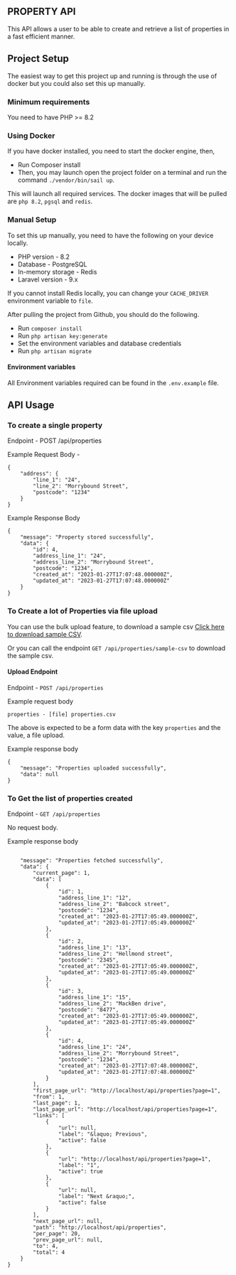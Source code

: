 ## PROPERTY API

This API allows a user to be able to create and retrieve a list of properties in a fast efficient manner.

## Project Setup

The easiest way to get this project up and running is through the use of docker but you could also set this up manually.

### Minimum requirements

You need to have PHP >= 8.2

### Using Docker

If you have docker installed, you need to start the docker engine, then,

- Run Composer install
- Then, you may launch open the project folder on a terminal and run the command `./vendor/bin/sail up`.

This will launch all required services. The docker images that will be pulled are `php 8.2`, `pgsql` and `redis`.

### Manual Setup

To set this up manually, you need to have the following on your device locally.

- PHP version - 8.2
- Database - PostgreSQL 
- In-memory storage - Redis
- Laravel version - 9.x

If you cannot install Redis locally, you can change your `CACHE_DRIVER` environment variable to `file`.

After pulling the project from Github, you should do the following.

- Run `composer install`
- Run `php artisan key:generate`
- Set the environment variables and database credentials
- Run `php artisan migrate`

#### Environment variables

All Environment variables required can be found in the `.env.example` file.

## API Usage

### To create a single property

Endpoint - POST /api/properties

Example Request Body - 
```
{
    "address": {
        "line_1": "24",
        "line_2": "Morrybound Street",
        "postcode": "1234"
    }
}
```

Example Response Body
```
{
    "message": "Property stored successfully",
    "data": {
        "id": 4,
        "address_line_1": "24",
        "address_line_2": "Morrybound Street",
        "postcode": "1234",
        "created_at": "2023-01-27T17:07:48.000000Z",
        "updated_at": "2023-01-27T17:07:48.000000Z"
    }
}
```

### To Create a lot of Properties via file upload

You can use the bulk upload feature, to download a sample csv [Click here to download sample CSV](public/properties.csv).

Or you can call the endpoint `GET /api/properties/sample-csv` to download the sample csv.

#### Upload Endpoint

Endpoint - `POST /api/properties`

Example request body

`properties - [file] properties.csv`

The above is expected to be a form data with the key `properties` and the value, a file upload.

Example response body
```
{
    "message": "Properties uploaded successfully",
    "data": null
}
```

### To Get the list of properties created

Endpoint - `GET /api/properties`

No request body.

Example response body

```

    "message": "Properties fetched successfully",
    "data": {
        "current_page": 1,
        "data": [
            {
                "id": 1,
                "address_line_1": "12",
                "address_line_2": "Babcock street",
                "postcode": "1234",
                "created_at": "2023-01-27T17:05:49.000000Z",
                "updated_at": "2023-01-27T17:05:49.000000Z"
            },
            {
                "id": 2,
                "address_line_1": "13",
                "address_line_2": "Hellmond street",
                "postcode": "2345",
                "created_at": "2023-01-27T17:05:49.000000Z",
                "updated_at": "2023-01-27T17:05:49.000000Z"
            },
            {
                "id": 3,
                "address_line_1": "15",
                "address_line_2": "MackBen drive",
                "postcode": "8477",
                "created_at": "2023-01-27T17:05:49.000000Z",
                "updated_at": "2023-01-27T17:05:49.000000Z"
            },
            {
                "id": 4,
                "address_line_1": "24",
                "address_line_2": "Morrybound Street",
                "postcode": "1234",
                "created_at": "2023-01-27T17:07:48.000000Z",
                "updated_at": "2023-01-27T17:07:48.000000Z"
            }
        ],
        "first_page_url": "http://localhost/api/properties?page=1",
        "from": 1,
        "last_page": 1,
        "last_page_url": "http://localhost/api/properties?page=1",
        "links": [
            {
                "url": null,
                "label": "&laquo; Previous",
                "active": false
            },
            {
                "url": "http://localhost/api/properties?page=1",
                "label": "1",
                "active": true
            },
            {
                "url": null,
                "label": "Next &raquo;",
                "active": false
            }
        ],
        "next_page_url": null,
        "path": "http://localhost/api/properties",
        "per_page": 20,
        "prev_page_url": null,
        "to": 4,
        "total": 4
    }
}
```
